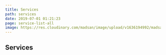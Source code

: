 ```yaml
---
title: Services
path: services
date: 2019-07-01 01:21:23
page: service-list-all
image: https://res.cloudinary.com/madsan/image/upload/v1636194992/madsan-stock/IMG_3200_nsgux0.jpg
---
```

## Services